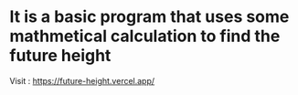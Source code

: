 # It is a basic program that uses some mathmetical calculation to find the future height
Visit : https://future-height.vercel.app/
